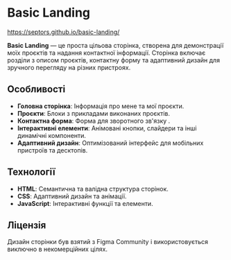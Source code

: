 # Basic Landing

 https://septors.github.io/basic-landing/

**Basic Landing** — це проста цільова сторінка, створена для демонстрації моїх проєктів та надання контактної інформації. Сторінка включає розділи з описом проєктів, контактну форму та адаптивний дизайн для зручного перегляду на різних пристроях.

## Особливості

- **Головна сторінка**: Інформація про мене та мої проєкти.
- **Проєкти**: Блоки з прикладами виконаних проєктів.
- **Контактна форма**: Форма для зворотного зв'язку .
- **Інтерактивні елементи**: Анімовані кнопки, слайдери та інші динамічні компоненти.
- **Адаптивний дизайн**: Оптимізований інтерфейс для мобільних пристроїв та десктопів.

## Технології

- **HTML**: Семантична та валідна структура сторінок.
- **CSS**: Адаптивний дизайн та анімації.
- **JavaScript**: Інтерактивні функції та елементи.

## Ліцензія

Дизайн сторінки був взятий з Figma Community і використовується виключно в некомерційних цілях.
